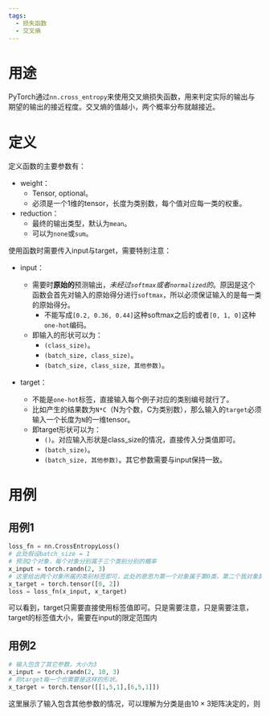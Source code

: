 ```yaml
---
tags:
  - 损失函数
  - 交叉熵
---
```

# 用途
PyTorch通过`nn.cross_entropy`来使用交叉熵损失函数，用来判定实际的输出与期望的输出的接近程度。交叉熵的值越小，两个概率分布就越接近。

# 定义
定义函数的主要参数有：
- weight：
	- Tensor, optional。
	- 必须是一个1维的tensor，长度为类别数，每个值对应每一类的权重。
- reduction：
	- 最终的输出类型，默认为`mean`。
	- 可以为`none`或`sum`。

使用函数时需要传入input与target，需要特别注意：
- input：
	- 需要时**原始的**预测输出，*未经过`softmax`或者`normalized`的*。原因是这个函数会首先对输入的原始得分进行`softmax`，所以必须保证输入的是每一类的原始得分。
		- 不能写成`[0.2, 0.36, 0.44]`这种softmax之后的或者`[0, 1, 0]`这种`one-hot`编码。
	- 即输入的形状可以为：
		- `(class_size)`。
		- `(batch_size, class_size)`。
		- `(batch_size, class_size, 其他参数)`。

- target：
	- 不能是`one-hot`标签，直接输入每个例子对应的类别编号就行了。
	- 比如产生的结果数为`N*C`（N为个数，C为类别数），那么输入的`target`必须输入一个长度为`N`的一维tensor。
	- 即target形状可以为：
		- `()`。对应输入形状是class_size的情况，直接传入分类值即可。
		- `(batch_size)`。
		- `(batch_size, 其他参数)`。其它参数需要与input保持一致。

# 用例
## 用例1

```python
loss_fn = nn.CrossEntropyLoss()
# 此处假设batch_size = 1
# 预测2个对象，每个对象分别属于三个类别分别的概率
x_input = torch.randn(2, 3)  
# 这里给出两个对象所属的类别标签即可，此处的意思为第一个对象属于第0类，第二个我对象属于第2类
x_target = torch.tensor([0, 2])  
loss = loss_fn(x_input, x_target)
```

可以看到，target只需要直接使用标签值即可。只是需要注意，只是需要注意，target的标签值大小，需要在input的限定范围内

## 用例2
```python
# 输入包含了其它参数，大小为3
x_input = torch.randn(2, 10, 3)
# 则target每一个也需要是这样的形状。
x_target = torch.tensor([[1,5,1],[6,5,1]])
```
这里展示了输入包含其他参数的情况，可以理解为分类是由$10 \times 3$矩阵决定的，则